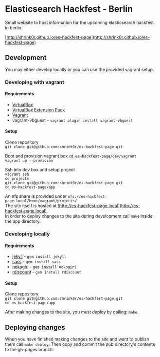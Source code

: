 Elasticsearch Hackfest - Berlin
================

Small website to host information for the upcoming elasticsearch hackfest in berlin.

[http://shrink0r.github.io/es-hackfest-page](http://shrink0r.github.io/es-hackfest-page)

## Development

You may either develop locally or you can use the provided vagrant setup.

### Developing with vagrant

#### Requirements

* [VirtualBox](https://www.virtualbox.org/wiki/Downloads)
* [VirtualBox Extension Pack](http://www.oracle.com/technetwork/server-storage/virtualbox/downloads/index.html#extpack)
* [Vagrant](http://downloads.vagrantup.com/)
* vagrant-vbguest - ```vagrant plugin install vagrant-vbguest```

#### Setup

Clone repository  
```git clone git@github.com:shrink0r/es-hackfest-page.git```

Boot and provision vagrant box
```cd es-hackfest-page/dev/vagrant```  
```vagrant up --provision```

Ssh into dev box and setup project  
```vagrant ssh```  
```cd projects```  
```git clone git@github.com:shrink0r/es-hackfest-page.git```  
```cd es-hackfest-page/app```

An nfs share is provided under ```nfs://es-hackfest-page.local/home/vagrant/projects/```  
The site itself is hosted at [http://es-hackfest-page.local](http://es-hackfest-page.local).  
In order to deploy changes to the site during development call ```make``` inside the app directory.

### Developing locally

#### Requirements

* [jekyll](http://jekyllrb.com/) - ```gem install jekyll```
* [sass](http://sass-lang.com/install) - ```gem install sass```
* [nokogiri](https://rubygems.org/gems/nokogiri) - ```gem install nokogiri```
* [rdiscount](https://rubygems.org/gems/rdiscount) - ```gem install rdiscount```

#### Setup

Clone repository  
```git clone git@github.com:shrink0r/es-hackfest-page.git```  
```cd es-hackfest-page/app```

After making changes to the site, you must deploy by calling: ```make```.

## Deploying changes

When you have finished making changes to the site and want to publish them call ```make deploy```.
Then copy and commit the pub directory's contents to the gh-pages branch.
